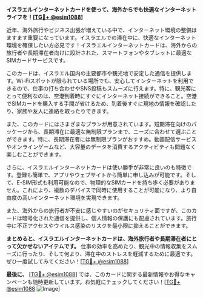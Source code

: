 **イスラエルインターネットカードを使って、海外からでも快適なインターネットライフを！[[TG💪+ @esim1088](https://t.me/s/esim1088)]**

近年、海外旅行やビジネス出張が増えている中で、インターネット環境の整備はますます重要になっています。イスラエルでの滞在中に、快適なインターネット環境を確保したい方必見です！イスラエルインターネットカードは、海外からの旅行者や長期滞在者向けに設計された、スマートフォンやタブレットに最適なSIMカードサービスです。

このカードは、イスラエル国内の主要都市や観光地で安定した通信を提供します。Wi-Fiスポットが限られている場所でも、安心してインターネットを利用できるので、仕事の打ち合わせやSNS投稿もスムーズに行えます。特に、観光客にとって便利なのは、空港到着時にすぐにインターネット接続ができること。空港でSIMカードを購入する手間が省けるため、到着後すぐに現地の情報を確認したり、家族や友人に連絡を取ったりできます。

また、このカードにはさまざまなプランが用意されています。短期滞在向けのパッケージから、長期滞在に最適な無制限プランまで、ニーズに合わせて選ぶことができます。特に、長期滞在者には無制限プランがおすすめ。動画配信サービスやオンラインゲームなど、大容量のデータを消費するアクティビティも問題なく楽しむことができます。

さらに、イスラエルインターネットカードは使い勝手が非常に良いのも特徴です。登録も簡単で、アプリやウェブサイトから簡単に申し込みが可能です。そして、E-SIM形式も利用可能なので、物理的なSIMカードを持ち歩く必要がありません。これにより、複数のデバイスで同時に使用することが可能になり、より自由度の高いインターネット環境を実現できます。

また、海外からの旅行者が不安に感じやすいのがセキュリティ面ですが、このカードは暗号化された通信を提供し、個人情報の保護にも配慮されています。旅行中に不正アクセスやウイルス感染のリスクを最小限に抑えることができます。

**まとめると、イスラエルインターネットカードは、海外旅行者や長期滞在者にとって欠かせないアイテムです。** 仕事の効率を高めたり、観光中の情報収集をスムーズに行ったり、そして何より、滞在中のストレスを軽減するために最適です。ぜひ一度試してみてください！[[TG💪+ @esim1088](https://t.me/s/esim1088)]

**最後に、** [[TG💪+ @esim1088](https://t.me/s/esim1088)] では、このカードに関する最新情報やお得なキャンペーンも随時更新しています。お気軽にチェックしてください！[[TG💪+ @esim1088](https://t.me/s/esim1088) ![Image](https://i.postimg.cc/Y0z9fWf4/image.png)]